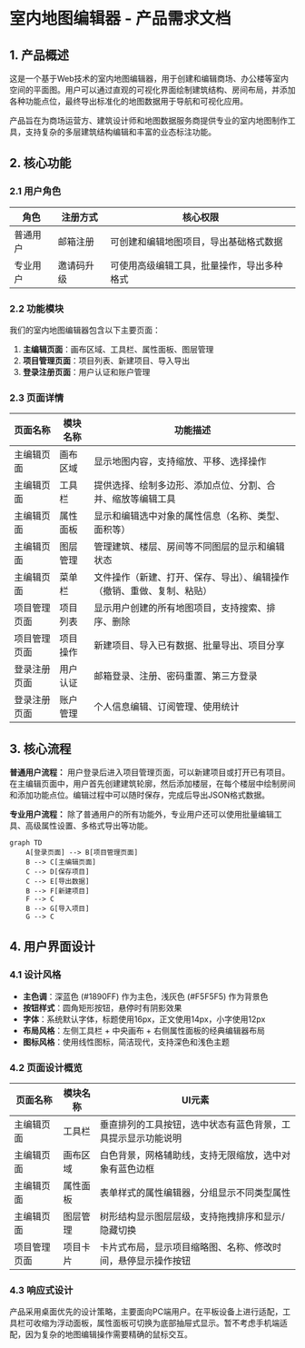 # 室内地图编辑器 - 产品需求文档

## 1. 产品概述

这是一个基于Web技术的室内地图编辑器，用于创建和编辑商场、办公楼等室内空间的平面图。用户可以通过直观的可视化界面绘制建筑结构、房间布局，并添加各种功能点位，最终导出标准化的地图数据用于导航和可视化应用。

产品旨在为商场运营方、建筑设计师和地图数据服务商提供专业的室内地图制作工具，支持复杂的多层建筑结构编辑和丰富的业态标注功能。

## 2. 核心功能

### 2.1 用户角色

| 角色 | 注册方式 | 核心权限 |
|------|----------|----------|
| 普通用户 | 邮箱注册 | 可创建和编辑地图项目，导出基础格式数据 |
| 专业用户 | 邀请码升级 | 可使用高级编辑工具，批量操作，导出多种格式 |

### 2.2 功能模块

我们的室内地图编辑器包含以下主要页面：

1. **主编辑页面**：画布区域、工具栏、属性面板、图层管理
2. **项目管理页面**：项目列表、新建项目、导入导出
3. **登录注册页面**：用户认证和账户管理

### 2.3 页面详情

| 页面名称 | 模块名称 | 功能描述 |
|----------|----------|----------|
| 主编辑页面 | 画布区域 | 显示地图内容，支持缩放、平移、选择操作 |
| 主编辑页面 | 工具栏 | 提供选择、绘制多边形、添加点位、分割、合并、缩放等编辑工具 |
| 主编辑页面 | 属性面板 | 显示和编辑选中对象的属性信息（名称、类型、面积等） |
| 主编辑页面 | 图层管理 | 管理建筑、楼层、房间等不同图层的显示和编辑状态 |
| 主编辑页面 | 菜单栏 | 文件操作（新建、打开、保存、导出）、编辑操作（撤销、重做、复制、粘贴） |
| 项目管理页面 | 项目列表 | 显示用户创建的所有地图项目，支持搜索、排序、删除 |
| 项目管理页面 | 项目操作 | 新建项目、导入已有数据、批量导出、项目分享 |
| 登录注册页面 | 用户认证 | 邮箱登录、注册、密码重置、第三方登录 |
| 登录注册页面 | 账户管理 | 个人信息编辑、订阅管理、使用统计 |

## 3. 核心流程

**普通用户流程：**
用户登录后进入项目管理页面，可以新建项目或打开已有项目。在主编辑页面中，用户首先创建建筑轮廓，然后添加楼层，在每个楼层中绘制房间和添加功能点位。编辑过程中可以随时保存，完成后导出JSON格式数据。

**专业用户流程：**
除了普通用户的所有功能外，专业用户还可以使用批量编辑工具、高级属性设置、多格式导出等功能。

```mermaid
graph TD
    A[登录页面] --> B[项目管理页面]
    B --> C[主编辑页面]
    C --> D[保存项目]
    C --> E[导出数据]
    B --> F[新建项目]
    F --> C
    B --> G[导入项目]
    G --> C
```

## 4. 用户界面设计

### 4.1 设计风格

- **主色调**：深蓝色 (#1890FF) 作为主色，浅灰色 (#F5F5F5) 作为背景色
- **按钮样式**：圆角矩形按钮，悬停时有阴影效果
- **字体**：系统默认字体，标题使用16px，正文使用14px，小字使用12px
- **布局风格**：左侧工具栏 + 中央画布 + 右侧属性面板的经典编辑器布局
- **图标风格**：使用线性图标，简洁现代，支持深色和浅色主题

### 4.2 页面设计概览

| 页面名称 | 模块名称 | UI元素 |
|----------|----------|--------|
| 主编辑页面 | 工具栏 | 垂直排列的工具按钮，选中状态有蓝色背景，工具提示显示功能说明 |
| 主编辑页面 | 画布区域 | 白色背景，网格辅助线，支持无限缩放，选中对象有蓝色边框 |
| 主编辑页面 | 属性面板 | 表单样式的属性编辑器，分组显示不同类型属性 |
| 主编辑页面 | 图层管理 | 树形结构显示图层层级，支持拖拽排序和显示/隐藏切换 |
| 项目管理页面 | 项目卡片 | 卡片式布局，显示项目缩略图、名称、修改时间，悬停显示操作按钮 |

### 4.3 响应式设计

产品采用桌面优先的设计策略，主要面向PC端用户。在平板设备上进行适配，工具栏可收缩为浮动面板，属性面板可切换为底部抽屉式显示。暂不考虑手机端适配，因为复杂的地图编辑操作需要精确的鼠标交互。